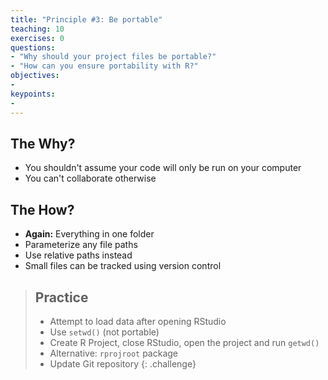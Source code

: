 ```yaml
---
title: "Principle #3: Be portable"
teaching: 10
exercises: 0
questions:
- "Why should your project files be portable?"
- "How can you ensure portability with R?"
objectives:
- 
keypoints:
- 
---
```



## The Why?

* You shouldn't assume your code will only be run on your computer
* You can't collaborate otherwise


## The How?

* **Again:** Everything in one folder
* Parameterize any file paths
* Use relative paths instead
* Small files can be tracked using version control


> ## Practice
> 
> * Attempt to load data after opening RStudio
> * Use `setwd()` (not portable)
> * Create R Project, close RStudio, open the project and run `getwd()`
> * Alternative: `rprojroot` package
> * Update Git repository
{: .challenge}
